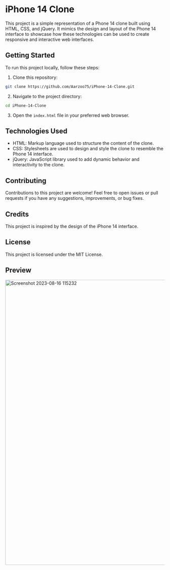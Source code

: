 # iPhone 14 Clone
This project is a simple representation of a Phone 14 clone built using HTML, CSS, and jQuery. It mimics the design and layout of the Phone 14 interface to showcase how these technologies can be used to create responsive and interactive web interfaces.

## Getting Started
To run this project locally, follow these steps:

1. Clone this repository:

```bash
git clone https://github.com/Aarzoo75/iPhone-14-Clone.git
```
2. Navigate to the project directory:
```bash
cd iPhone-14-Clone
```
3. Open the `index.html` file in your preferred web browser.

## Technologies Used
* HTML: Markup language used to structure the content of the clone.
* CSS: Stylesheets are used to design and style the clone to resemble the Phone 14 interface.
* jQuery: JavaScript library used to add dynamic behavior and interactivity to the clone.

## Contributing
Contributions to this project are welcome! Feel free to open issues or pull requests if you have any suggestions, improvements, or bug fixes.

## Credits
This project is inspired by the design of the iPhone 14 interface.

## License
This project is licensed under the MIT License.

## Preview
<img width="902" alt="Screenshot 2023-08-16 115232" src="https://github.com/Aarzoo75/iPhone-14-Clone/assets/59678435/90848445-e059-4b1b-8ee1-8a7a8da85919">

